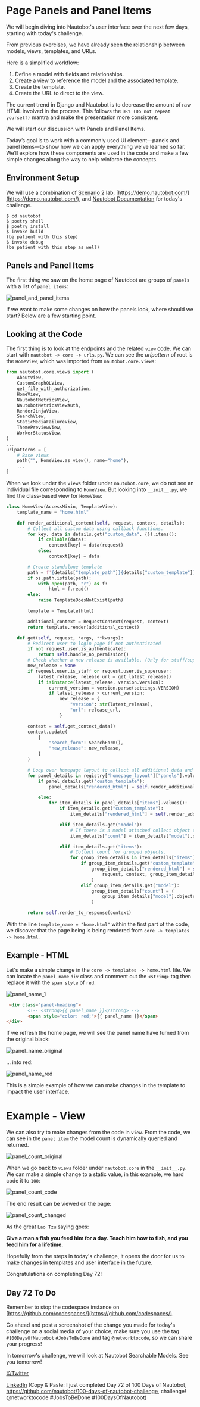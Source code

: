 # Page Panels and Panel Items

We will begin diving into Nautobot's user interface over the next few days, starting with today's challenge. 

From previous exercises, we have already seen the relationship between models, views, templates, and URLs. 

Here is a simplified workflow: 

1. Define a model with fields and relationships. 
2. Create a view to reference the model and the associated template. 
3. Create the template. 
4. Create the URL to direct to the view. 

The current trend in Django and Nautobot is to decrease the amount of raw HTML involved in the process. This follows the `DRY (Do not repeat yourself)` mantra and make the presentation more consistent. 

We will start our discussion with Panels and Panel Items. 

Today’s goal is to work with a commonly used UI element—panels and panel items—to show how we can apply everything we’ve learned so far. We’ll explore how these components are used in the code and make a few simple changes along the way to help reinforce the concepts.

## Environment Setup

We will use a combination of [Scenario 2](../Lab_Setup/scenario_2_setup/README.md) lab, [https://demo.nautobot.com/](https://demo.nautobot.com/), and [Nautobot Documentation](https://docs.nautobot.com/projects/core/en/latest/user-guide/core-data-model/overview/introduction/) for today's challenge. 

```
$ cd nautobot
$ poetry shell
$ poetry install
$ invoke build
(be patient with this step)
$ invoke debug
(be patient with this step as well)
```

## Panels and Panel Items

The first thing we saw on the home page of Nautobot are groups of `panels` with a list of `panel items`: 

![panel_and_panel_items](images/panel_and_panel_items.png)

If we want to make some changes on how the panels look, where should we start? Below are a few starting point. 

## Looking at the Code

The first thing is to look at the endpoints and the related `view` code. We can start with `nautobot -> core -> urls.py`. We can see the *urlpattern* of root is the `HomeView`, which was imported from `nautobot.core.views`: 

```python nautobot.core.urls.py
from nautobot.core.views import (
    AboutView,
    CustomGraphQLView,
    get_file_with_authorization,
    HomeView,
    NautobotMetricsView,
    NautobotMetricsViewAuth,
    RenderJinjaView,
    SearchView,
    StaticMediaFailureView,
    ThemePreviewView,
    WorkerStatusView,
)
...
urlpatterns = [
    # Base views
    path("", HomeView.as_view(), name="home"),
    ...
]
```

When we look under the `views` folder under `nautobot.core`, we do not see an individual file corresponding to `HomeView`. But looking into `__init__.py`, we find the class-based view for `HomeView`: 

```python nautobot.core.views.__init__.py
class HomeView(AccessMixin, TemplateView):
    template_name = "home.html"

    def render_additional_content(self, request, context, details):
        # Collect all custom data using callback functions.
        for key, data in details.get("custom_data", {}).items():
            if callable(data):
                context[key] = data(request)
            else:
                context[key] = data

        # Create standalone template
        path = f'{details["template_path"]}{details["custom_template"]}'
        if os.path.isfile(path):
            with open(path, "r") as f:
                html = f.read()
        else:
            raise TemplateDoesNotExist(path)

        template = Template(html)

        additional_context = RequestContext(request, context)
        return template.render(additional_context)

    def get(self, request, *args, **kwargs):
        # Redirect user to login page if not authenticated
        if not request.user.is_authenticated:
            return self.handle_no_permission()
        # Check whether a new release is available. (Only for staff/superusers.)
        new_release = None
        if request.user.is_staff or request.user.is_superuser:
            latest_release, release_url = get_latest_release()
            if isinstance(latest_release, version.Version):
                current_version = version.parse(settings.VERSION)
                if latest_release > current_version:
                    new_release = {
                        "version": str(latest_release),
                        "url": release_url,
                    }

        context = self.get_context_data()
        context.update(
            {
                "search_form": SearchForm(),
                "new_release": new_release,
            }
        )

        # Loop over homepage layout to collect all additional data and create custom panels.
        for panel_details in registry["homepage_layout"]["panels"].values():
            if panel_details.get("custom_template"):
                panel_details["rendered_html"] = self.render_additional_content(request, context, panel_details)

            else:
                for item_details in panel_details["items"].values():
                    if item_details.get("custom_template"):
                        item_details["rendered_html"] = self.render_additional_content(request, context, item_details)

                    elif item_details.get("model"):
                        # If there is a model attached collect object count.
                        item_details["count"] = item_details["model"].objects.restrict(request.user, "view").count()

                    elif item_details.get("items"):
                        # Collect count for grouped objects.
                        for group_item_details in item_details["items"].values():
                            if group_item_details.get("custom_template"):
                                group_item_details["rendered_html"] = self.render_additional_content(
                                    request, context, group_item_details
                                )
                            elif group_item_details.get("model"):
                                group_item_details["count"] = (
                                    group_item_details["model"].objects.restrict(request.user, "view").count()
                                )

        return self.render_to_response(context)
```

With the line `template_name = "home.html"` within the first part of the code, we discover that the page being is being rendered from `core -> templates -> home.html`.

## Example - HTML 

Let's make a simple change in the `core -> templates -> home.html` file. We can locate the `panel_name` `div` class and comment out the `<string>` tag then replace it with the `span style` of `red`: 

![panel_name_1](images/panel_name_1.png)

```HTML
 <div class="panel-heading">
        <!-- <strong>{{ panel_name }}</strong> -->
        <span style="color: red;">{{ panel_name }}</span>
</div>
```

If we refresh the home page, we will see the panel name have turned from the original black: 

![panel_name_original](images/panel_name_original.png)

... into red: 

![panel_name_red](images/panel_name_red.png)

This is a simple example of how we can make changes in the template to impact the user interface. 

# Example - View

We can also try to make changes from the code in `view`. From the code, we can see in the `panel item` the model count is dynamically queried and returned. 

![panel_count_original](images/item_count_original.png)

When we go back to `views` folder under `nautobot.core` in the `__init__.py`. We can make a simple change to a static value, in this example, we hard code it to `100`: 

![panel_count_code](images/item_count_code.png)

The end result can be viewed on the page: 

![panel_count_changed](images/item_count_changed.png)

As the great `Lao Tzu` saying goes: 

**Give a man a fish you feed him for a day. Teach him how to fish, and you feed him for a lifetime.** 

Hopefully from the steps in today's challenge, it opens the door for us to make changes in templates and user interface in the future. 

Congratulations on completing Day 72! 

## Day 72 To Do

Remember to stop the codespace instance on [https://github.com/codespaces/](https://github.com/codespaces/). 

Go ahead and post a screenshot of the change you made for today's challenge on a social media of your choice, make sure you use the tag `#100DaysOfNautobot` `#JobsToBeDone` and tag `@networktocode`, so we can share your progress! 

In tomorrow's challenge, we will look at Nautobot Searchable Models. See you tomorrow! 

[X/Twitter](<https://twitter.com/intent/tweet?url=https://github.com/nautobot/100-days-of-nautobot&text=I+just+completed+Day+72+of+the+100+days+of+nautobot+challenge+!&hashtags=100DaysOfNautobot,JobsToBeDone>)

[LinkedIn](https://www.linkedin.com/) (Copy & Paste: I just completed Day 72 of 100 Days of Nautobot, https://github.com/nautobot/100-days-of-nautobot-challenge, challenge! @networktocode #JobsToBeDone #100DaysOfNautobot) 
